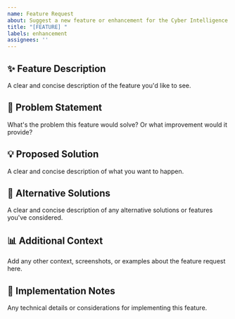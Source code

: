 ```yaml
---
name: Feature Request
about: Suggest a new feature or enhancement for the Cyber Intelligence Backend API
title: "[FEATURE] "
labels: enhancement
assignees: ''
---
```


## ✨ Feature Description
A clear and concise description of the feature you'd like to see.

## 🎯 Problem Statement
What's the problem this feature would solve? Or what improvement would it provide?

## 💡 Proposed Solution
A clear and concise description of what you want to happen.

## 🔄 Alternative Solutions
A clear and concise description of any alternative solutions or features you've considered.

## 📊 Additional Context
Add any other context, screenshots, or examples about the feature request here.

## 🚀 Implementation Notes
Any technical details or considerations for implementing this feature.
